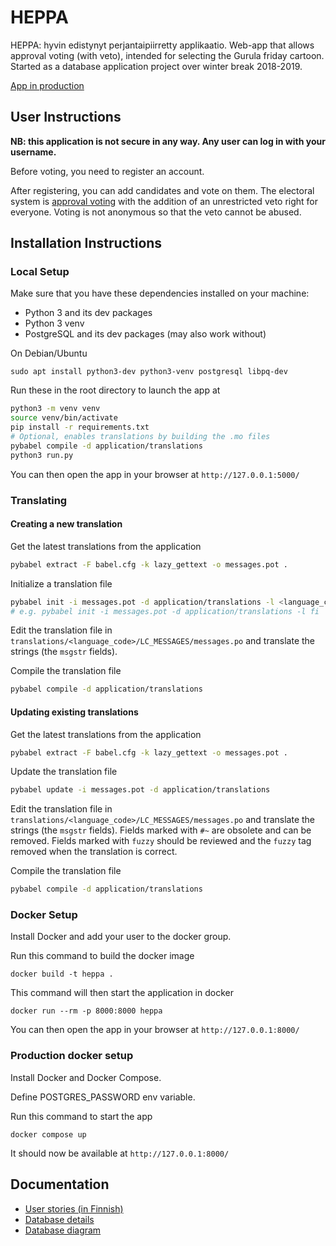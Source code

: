 # HEPPA
HEPPA: hyvin edistynyt perjantaipiirretty applikaatio.
Web-app that allows approval voting (with veto), intended for selecting the Gurula friday cartoon. Started as a database application project over winter break 2018-2019.

[App in production](https://heppa.tko-aly.fi/)

## User Instructions

**NB: this application is not secure in any way. Any user can log in with your username.**

Before voting, you need to register an account.

After registering, you can add candidates and vote on them. The electoral system is [approval voting](https://en.wikipedia.org/wiki/Approval_voting) with the addition of an unrestricted veto right for everyone. Voting is not anonymous so that the veto cannot be abused.

## Installation Instructions
### Local Setup
Make sure that you have these dependencies installed on your machine:
- Python 3 and its dev packages
- Python 3 venv 
- PostgreSQL and its dev packages (may also work without)

On Debian/Ubuntu
```
sudo apt install python3-dev python3-venv postgresql libpq-dev
```
Run these in the root directory to launch the app at 
```bash
python3 -m venv venv
source venv/bin/activate
pip install -r requirements.txt
# Optional, enables translations by building the .mo files
pybabel compile -d application/translations
python3 run.py
```

You can then open the app in your browser at `http://127.0.0.1:5000/`

### Translating

#### Creating a new translation
Get the latest translations from the application
```bash
pybabel extract -F babel.cfg -k lazy_gettext -o messages.pot .
```

Initialize a translation file
```bash
pybabel init -i messages.pot -d application/translations -l <language_code>
# e.g. pybabel init -i messages.pot -d application/translations -l fi
```

Edit the translation file in `translations/<language_code>/LC_MESSAGES/messages.po` and translate the strings (the `msgstr` fields).

Compile the translation file
```bash
pybabel compile -d application/translations
```

#### Updating existing translations
Get the latest translations from the application
```bash
pybabel extract -F babel.cfg -k lazy_gettext -o messages.pot .
```

Update the translation file
```bash
pybabel update -i messages.pot -d application/translations
```

Edit the translation file in `translations/<language_code>/LC_MESSAGES/messages.po` and translate the strings (the `msgstr` fields). Fields marked with `#~` are obsolete and can be removed. Fields marked with `fuzzy` should be reviewed and the `fuzzy` tag removed when the translation is correct.

Compile the translation file
```bash
pybabel compile -d application/translations
```

### Docker Setup
Install Docker and add your user to the docker group.

Run this command to build the docker image
```
docker build -t heppa .
```

This command will then start the application in docker
```
docker run --rm -p 8000:8000 heppa
```

You can then open the app in your browser at `http://127.0.0.1:8000/`

### Production docker setup
Install Docker and Docker Compose.

Define POSTGRES_PASSWORD env variable.

Run this command to start the app
```
docker compose up
```

It should now be available at `http://127.0.0.1:8000/`

## Documentation
* [User stories (in Finnish)](https://github.com/OAarne/heppa/blob/master/documentation/k%C3%A4ytt%C3%B6tapaukset.md)
* [Database details](https://github.com/OAarne/heppa/blob/master/documentation/database.md)
* [Database diagram](https://github.com/OAarne/heppa/blob/master/documentation/database_diagram.png)
